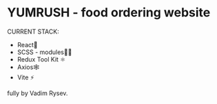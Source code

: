 # YUMRUSH - food ordering website

CURRENT STACK:
* React🚀
* SCSS - modules👨‍🎨
* Redux Tool Kit ⚛️
* Axios🕸️
* Vite ⚡️

fully by Vadim Rysev.